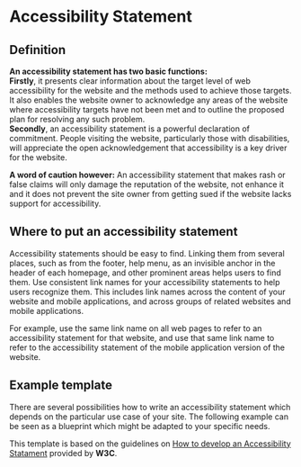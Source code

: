 # Accessibility Statement

## Definition
**An accessibility statement has two basic functions:**  
**Firstly**, it presents clear information about the target level of web accessibility for the website and the methods used to achieve those targets. It also enables the website owner to acknowledge any areas of the website where accessibility targets have not been met and to outline the proposed plan for resolving any such problem.  
**Secondly**, an accessibility statement is a powerful declaration of commitment. People visiting the website, particularly those with disabilities, will appreciate the open acknowledgement that accessibility is a key driver for the website. 

**A word of caution however:**
An accessibility statement that makes rash or false claims will only damage the reputation of the website, not enhance it and it does not prevent the site owner from getting sued if the website lacks support for accessibility.

## Where to put an accessibility statement
Accessibility statements should be easy to find. Linking them from several places, such as from the footer, help menu, as an invisible anchor in the header of each homepage, and other prominent areas helps users to find them. 
Use consistent link names for your accessibility statements to help users recognize them. This includes link names across the content of your website and mobile applications, and across groups of related websites and mobile applications. 

For example, use the same link name on all web pages to refer to an accessibility statement for that website, and use that same link name to refer to the accessibility statement of the mobile application version of the website.


## Example template
There are several possibilities how to write an accessibility statement which depends on the particular use case of your site. 
The following example can be seen as a blueprint which might be adapted to your specific needs.

This template is based on the guidelines on [How to develop an Accessibility Statament](https://www.w3.org/WAI/planning/statements/) provided by **W3C**.

<Playground :markup="statement" class="p-accessibility-statement"></Playground>

<script lang="ts">
  import Vue from 'vue';
  import Component from 'vue-class-component';
  
  @Component
  export default class Code extends Vue {
    
    get statement() {
      return `
<p-headline variant="headline-3">Accessibility Statement for [Website Name]</p-headline>
  <p-text>
    <strong>Porsche AG</strong> is committed to ensuring digital accessibility for people with disabilities.<br>
    We are continually improving the user experience for everyone, and applying the relevant accessibility standards.
  </p-text>
  <p-headline variant="headline-4" tag="h2">Measures to support accessibility</p-headline>
  <p-text>
    <strong>Porsche AG</strong> takes the following measures to ensure accessibility of [Website Name]:
  </p-text>
  <p-text-list>
    <p-text-list-item>Include accessibility as part of our mission statement.</p-text-list-item>
    <p-text-list-item>Integrate accessibility into our procurement practices.</p-text-list-item>
    <p-text-list-item>Appoint an accessibility officer and/or ombudsperson.</p-text-list-item>
    <p-text-list-item>Provide continual accessibility training for our staff.</p-text-list-item>
    <p-text-list-item>Include people with disabilities in our design personas.</p-text-list-item>
  </p-text-list>
  <p-headline variant="headline-4" tag="h2">Conformance status</p-headline>
  <p-text>
    The <a href="https://www.w3.org/WAI/standards-guidelines/wcag/">Web Content Accessibility Guidelines (WCAG)</a> defines requirements for designers and developers to improve accessibility for people with disabilities.<br>
    It defines three levels of conformance: Level A, Level AA, and Level AAA.
  </p-text>
  <p-text>
    [Website Name] is partially conformant with <strong>WCAG 2.1 level AA</strong>.<br>
    <strong>Partially conformant</strong> means that some parts of the content do not fully conform to the accessibility standard.
  </p-text>
  <p-headline variant="headline-5" tag="h3">Additional accessibility considerations</p-headline>
  <p-text>Although our goal is WCAG 2.1 Level AA conformance, we have also applied some Level AAA Success Criteria:</p-text>
  <p-text-list>
    <p-text-list-item>Images of text are only used for decorative purposes.</p-text-list-item>
    <p-text-list-item>Re-authentication after a session expires does not cause loss of data.</p-text-list-item>
    <p-text-list-item>Some videos have sign language interpretation.</p-text-list-item>
  </p-text-list>
  <p-headline variant="headline-4" tag="h2">Feedback</p-headline>
  <p-text>
    We welcome your feedback on the accessibility of [Website Name].
    Please let us know if you encounter accessibility barriers on [Website Name]:
  </p-text>
  <p-text-list>
    <p-text-list-item>Phone: +12 34 567 89 00</p-text-list-item>
    <p-text-list-item>E-mail: <a href="#https://designsystem.porsche.com/issue/poux-872">accessibility@porsche.com</a></p-text-list-item>
    <p-text-list-item>
      Postal address: <br>
      Dr. Ing. h.c. F. Porsche AG<br>
      Porscheplatz 1<br>
      D-70435 Stuttgart
    </p-text-list-item>
  </p-text-list>
  <p-text>
    We try to respond to feedback within 5 business days.
  </p-text>
  <p-headline variant="headline-4" tag="h2">Technical specifications</p-headline>
  <p-text>
    Accessibility of [Website Name] relies on the following technologies to work with the particular combination of web browser and any assistive technologies or plugins installed on your computer:
  </p-text>
  <p-text-list>
    <p-text-list-item>HTML</p-text-list-item>
    <p-text-list-item>WAI-ARIA</p-text-list-item>
    <p-text-list-item>CSS</p-text-list-item>
    <p-text-list-item>JavaScript</p-text-list-item>
  </p-text-list>
  <p-text>These technologies are relied upon for conformance with the accessibility standards used.</p-text>
  <p-headline variant="headline-4" tag="h2">Limitations and alternatives</p-headline>
  <p-text>
    Despite our best efforts to ensure accessibility of [Website Name], there may be some limitations. Below is a description of known limitations, and potential solutions. Please contact us if you observe an issue not listed below.
  </p-text>
  <p-text>
    Known limitations for [Website Name]:
  </p-text>
  <p-text-list list-type="ordered">
    <p-text-list-item><strong>Comments from users</strong>: uploaded images may not have text alternatives because we cannot ensure the quality of contributions. We monitor user comments and typically repair issues within 10 business days. Please use the 'report issue' button if you encounter an issue.</p-text-list-item>
    <p-text-list-item><strong>Archived documents</strong>: might not work with current assistive technologies because they use outdated technologies that do not support accessibility. We convert documents to new formats upon request within 3 business days. Please contact documents@example.org for support.</p-text-list-item>
  </p-text-list>
  <p-headline variant="headline-4" tag="h2">Assessment approach</p-headline>
  <p-text>
    <strong>Porsche AG</strong> assessed the accessibility of [Website Name] by the following approaches:
  </p-text>
  <p-text-list>
    <p-text-list-item>External evaluation</p-text-list-item>
  </p-text-list>
  <p-headline variant="headline-4" tag="h2">Evaluation report</p-headline>
  <p-text>
    An evaluation report for [Website Name] is available at:
    <a href="https://www.w3.org/WAI/demos/bad/after/reports/report">https://www.w3.org/WAI/demos/bad/after/reports/report</a>.
  </p-text>
  <p-headline variant="headline-4" tag="h2">Evaluation statement</p-headline>
  <p-text>
    An evaluation statement for [Website Name] is available at:
    <a href="https://www.w3.org/WAI/demos/bad/after/reports/statement">https://www.w3.org/WAI/demos/bad/after/reports/statement</a>.
  </p-text>
  <p-headline variant="headline-4" tag="h2">Formal approval of this accessibility statement</p-headline>
  <p-text>This Accessibility Statement is approved by:</p-text>
  <p-text>
    <strong>[Website Name]<br></strong>
    Communication Department<br>
    Director of Communication
  </p-text>
  <p-headline variant="headline-4" tag="h2">Formal complaints</p-headline>
  <p-text>We aim to respond to accessibility feedback within 5 business days, and to propose a solution within 10 business days. You are entitled to escalate a complaint to the national authority, should you be dissatisfied with our response to you.</p-text>
`
    }
  }
</script>

<style lang="scss">
  @import "~@porsche-design-system/utilities/scss";

.p-accessibility-statement {
  p-text,
  p-text-list {
    margin-top: $p-spacing-16;
  }

  p-text + p-headline[tag="h2"],
  p-text-list + p-headline[tag="h2"] {
    margin-top: $p-spacing-48;
  }

  p-text + p-headline[tag="h3"],
  p-text-list + p-headline[tag="h3"] {
    margin-top: $p-spacing-32;
  }
}
</style>
